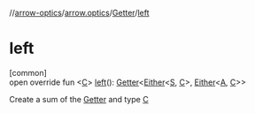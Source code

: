 //[arrow-optics](../../../index.md)/[arrow.optics](../index.md)/[Getter](index.md)/[left](left.md)

# left

[common]\
open override fun &lt;[C](left.md)&gt; [left](left.md)(): [Getter](index.md)&lt;[Either](../../../../arrow-core/arrow-core/arrow.core/-either/index.md)&lt;[S](index.md), [C](left.md)&gt;, [Either](../../../../arrow-core/arrow-core/arrow.core/-either/index.md)&lt;[A](index.md), [C](left.md)&gt;&gt;

Create a sum of the [Getter](index.md) and type [C](left.md)
